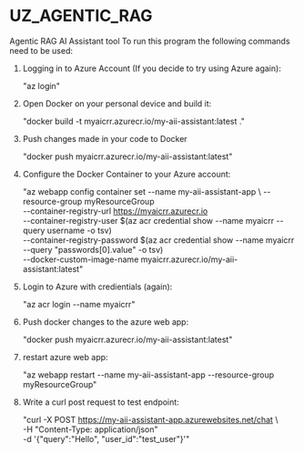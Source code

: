 # UZ_AGENTIC_RAG
Agentic RAG AI Assistant tool
To run this program the following commands need to be used:

1. Logging in to Azure Account (If you decide to try using Azure again):

    "az login"

2. Open Docker on your personal device and build it:

    "docker build -t myaicrr.azurecr.io/my-aii-assistant:latest ."

3. Push changes made in your code to Docker

    "docker push myaicrr.azurecr.io/my-aii-assistant:latest"

4. Configure the Docker Container to your Azure account:

    "az webapp config container set --name my-aii-assistant-app \ 
    --resource-group myResourceGroup \
    --container-registry-url https://myaicrr.azurecr.io \
    --container-registry-user $(az acr credential show --name myaicrr --query username -o tsv) \
    --container-registry-password $(az acr credential show --name myaicrr --query "passwords[0].value" -o tsv) \
    --docker-custom-image-name myaicrr.azurecr.io/my-aii-assistant:latest"

5. Login to Azure with credientials (again):

    "az acr login --name myaicrr"

6. Push docker changes to the azure web app:

    "docker push myaicrr.azurecr.io/my-aii-assistant:latest"

7. restart azure web app:

    "az webapp restart --name my-aii-assistant-app --resource-group myResourceGroup"

8. Write a curl post request to test endpoint:

    "curl -X POST https://my-aii-assistant-app.azurewebsites.net/chat \            
     -H "Content-Type: application/json" \
     -d '{"query":"Hello", "user_id":"test_user"}'"
